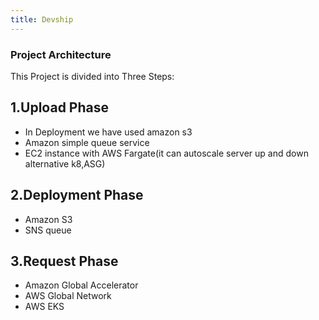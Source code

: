 ```yaml
---
title: Devship
---
```


### Project Architecture

This Project is divided into Three Steps:

## 1.Upload Phase

- In Deployment we have used amazon s3
- Amazon simple queue service
- EC2 instance with AWS Fargate(it can autoscale server up and down alternative k8,ASG)

## 2.Deployment Phase

- Amazon S3
- SNS queue

## 3.Request Phase

- Amazon Global Accelerator
- AWS Global Network
- AWS EKS
